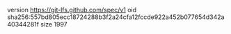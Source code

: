 version https://git-lfs.github.com/spec/v1
oid sha256:557bd805ecc18724288b3f2a24cfa12fccde922a452b077654d342a40344281f
size 1997
